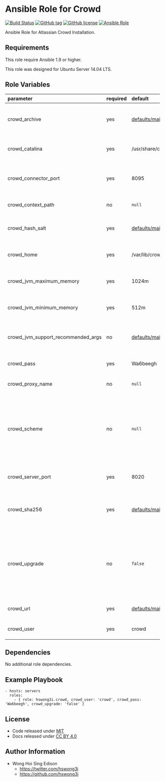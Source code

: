 Ansible Role for Crowd
======================

[![Build Status](https://travis-ci.org/pantarei/ansible-role-crowd.svg?branch=master)](https://travis-ci.org/pantarei/ansible-role-crowd)
 [![GitHub tag](https://img.shields.io/github/tag/pantarei/ansible-role-crowd.svg)](https://github.com/pantarei/ansible-role-crowd)
 [![GitHub license](https://img.shields.io/github/license/pantarei/ansible-role-crowd.svg)](https://github.com/pantarei/ansible-role-crowd/blob/master/LICENSE)
 [![Ansible Role](https://img.shields.io/ansible/role/5987.svg)](https://galaxy.ansible.com/detail#/role/5987)

Ansible Role for Atlassian Crowd Installation.

Requirements
------------

This role require Ansible 1.9 or higher.

This role was designed for Ubuntu Server 14.04 LTS.

Role Variables
--------------

<table>
<colgroup>
<col width="20%" />
<col width="20%" />
<col width="20%" />
<col width="20%" />
<col width="20%" />
</colgroup>
<thead>
<tr class="header">
<th align="left">parameter</th>
<th align="left">required</th>
<th align="left">default</th>
<th align="left">choices</th>
<th align="left">comments</th>
</tr>
</thead>
<tbody>
<tr class="odd">
<td align="left">crowd_archive</td>
<td align="left">yes</td>
<td align="left"><a href="https://github.com/pantarei/ansible-role-crowd/blob/master/defaults/main.yml">defaults/main.yml</a></td>
<td align="left"></td>
<td align="left">Download archive filename for cache during (re)install.</td>
</tr>
<tr class="even">
<td align="left">crowd_catalina</td>
<td align="left">yes</td>
<td align="left">/usr/share/crowd</td>
<td align="left"></td>
<td align="left">Location for the Crowd installation directory.</td>
</tr>
<tr class="odd">
<td align="left">crowd_connector_port</td>
<td align="left">yes</td>
<td align="left">8095</td>
<td align="left"></td>
<td align="left">Crowd Apache Tomcat connector port.</td>
</tr>
<tr class="even">
<td align="left">crowd_context_path</td>
<td align="left">no</td>
<td align="left"><code>null</code></td>
<td align="left"></td>
<td align="left">Pass value as <code>path</code> to <a href="https://github.com/pantarei/ansible-role-crowd/blob/master/templates/usr/share/crowd/conf/server.xml.j2">template</a>.</td>
</tr>
<tr class="odd">
<td align="left">crowd_hash_salt</td>
<td align="left">yes</td>
<td align="left"><a href="https://github.com/pantarei/ansible-role-crowd/blob/master/defaults/main.yml">defaults/main.yml</a></td>
<td align="left"></td>
<td align="left">Specific password hash salt for sha512.</td>
</tr>
<tr class="even">
<td align="left">crowd_home</td>
<td align="left">yes</td>
<td align="left">/var/lib/crowd</td>
<td align="left"></td>
<td align="left">Location for the Crowd home directory.</td>
</tr>
<tr class="odd">
<td align="left">crowd_jvm_maximum_memory</td>
<td align="left">yes</td>
<td align="left">1024m</td>
<td align="left"></td>
<td align="left">Crowd JVM maximum memory usage.</td>
</tr>
<tr class="even">
<td align="left">crowd_jvm_minimum_memory</td>
<td align="left">yes</td>
<td align="left">512m</td>
<td align="left"></td>
<td align="left">Crowd JVM minimum memory usage.</td>
</tr>
<tr class="odd">
<td align="left">crowd_jvm_support_recommended_args</td>
<td align="left">no</td>
<td align="left"><a href="https://github.com/pantarei/ansible-role-crowd/blob/master/defaults/main.yml">defaults/main.yml</a></td>
<td align="left"></td>
<td align="left">Atlassian Support recommended JVM arguments.</td>
</tr>
<tr class="even">
<td align="left">crowd_pass</td>
<td align="left">yes</td>
<td align="left">Wa6beegh</td>
<td align="left"></td>
<td align="left">Password for Crowd system user.</td>
</tr>
<tr class="odd">
<td align="left">crowd_proxy_name</td>
<td align="left">no</td>
<td align="left"><code>null</code></td>
<td align="left"></td>
<td align="left">Pass value as <code>proxyName</code> to <a href="https://github.com/pantarei/ansible-role-crowd/blob/master/templates/usr/share/crowd/conf/server.xml.j2">template</a>.</td>
</tr>
<tr class="even">
<td align="left">crowd_scheme</td>
<td align="left">no</td>
<td align="left"><code>null</code></td>
<td align="left"><ul>
<li><code>null</code></li>
<li>http</li>
<li>https</li>
</ul></td>
<td align="left">Install Crowd in standalone mode if <code>null</code>, or integrating with Apache using HTTP if <code>http</code>, or integrating with Apache using HTTPS if <code>https</code>.</td>
</tr>
<tr class="odd">
<td align="left">crowd_server_port</td>
<td align="left">yes</td>
<td align="left">8020</td>
<td align="left"></td>
<td align="left">Crowd Apache Tomcat server port.</td>
</tr>
<tr class="even">
<td align="left">crowd_sha256</td>
<td align="left">yes</td>
<td align="left"><a href="https://github.com/pantarei/ansible-role-crowd/blob/master/defaults/main.yml">defaults/main.yml</a></td>
<td align="left"></td>
<td align="left">Download archive sha256 checksum for cache during (re)install.</td>
</tr>
<tr class="odd">
<td align="left">crowd_upgrade</td>
<td align="left">no</td>
<td align="left"><code>false</code></td>
<td align="left"><ul>
<li><code>true</code></li>
<li><code>false</code></li>
</ul></td>
<td align="left">If <code>true</code>, trigger upgrade by stop existing Crowd service, purge existing Crowd installation direcoty before normal tasks.</td>
</tr>
<tr class="even">
<td align="left">crowd_url</td>
<td align="left">yes</td>
<td align="left"><a href="https://github.com/pantarei/ansible-role-crowd/blob/master/defaults/main.yml">defaults/main.yml</a></td>
<td align="left"></td>
<td align="left">URL for download archive.</td>
</tr>
<tr class="odd">
<td align="left">crowd_user</td>
<td align="left">yes</td>
<td align="left">crowd</td>
<td align="left"></td>
<td align="left">Username for Crowd system user.</td>
</tr>
</tbody>
</table>

Dependencies
------------

No additional role dependencies.

Example Playbook
----------------

    - hosts: servers
      roles:
        - { role: hswong3i.crowd, crowd_user: 'crowd', crowd_pass: 'Wa6beegh', crowd_upgrade: 'false' }

License
-------

-   Code released under [MIT](https://github.com/pantarei/ansible-role-crowd/blob/master/LICENSE)
-   Docs released under [CC BY 4.0](http://creativecommons.org/licenses/by/4.0/)

Author Information
------------------

-   Wong Hoi Sing Edison
    -   <https://twitter.com/hswong3i>
    -   <https://github.com/hswong3i>

